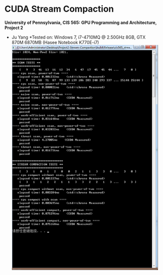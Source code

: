 CUDA Stream Compaction
======================

**University of Pennsylvania, CIS 565: GPU Programming and Architecture, Project 2**

* Ju Yang
*Tested on: Windows 7, i7-4710MQ @ 2.50GHz 8GB, GTX 870M 6870MB (Hasee Notebook K770E-i7)
![a uniform grid in 2D](doc/1024.png)


